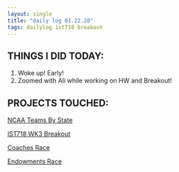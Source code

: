 ```yaml
--- 
layout: single
title: "daily log 01.22.20"
tags: dailylog ist718 breakout
---
```


## THINGS I DID TODAY:
1. Woke up! Early!
2. Zoomed with Ali while working on HW and Breakout!

## PROJECTS TOUCHED:
[NCAA Teams By State](https://danielcaraway.github.io/html/IST718_LAB3_geomap.html)

[IST718 WK3 Breakout](https://danielcaraway.github.io/html/IST718_WK3_Breakout.html)

[Coaches Race](https://danielcaraway.github.io/html/coaches_race.html)

[Endowments Race](https://danielcaraway.github.io/html/endowments_race.html)


<div id="observablehq-17611174"></div>
<script type="module">
import {Runtime, Inspector} from "https://cdn.jsdelivr.net/npm/@observablehq/runtime@4/dist/runtime.js";
import define from "https://api.observablehq.com/@danielcaraway/bar-chart-race-explained.js?v=3";
const inspect = Inspector.into("#observablehq-17611174");
(new Runtime).module(define, name => (name === "chart") && inspect());
</script>

<script>
<div id="observablehq-e955c184"></div>
<script type="module">
import {Runtime, Inspector} from "https://cdn.jsdelivr.net/npm/@observablehq/runtime@4/dist/runtime.js";
import define from "https://api.observablehq.com/@danielcaraway/colleges-with-the-largest-endowments.js?v=3";
const inspect = Inspector.into("#observablehq-e955c184");
(new Runtime).module(define, name => (name === "chart") && inspect());
</script>